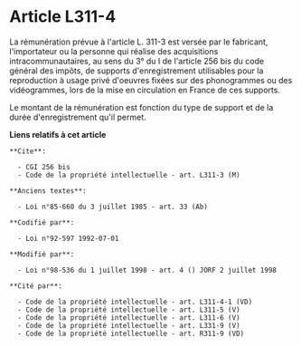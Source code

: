 # Article L311-4

La rémunération prévue à l'article L. 311-3 est versée par le fabricant, l'importateur ou la personne qui réalise des
acquisitions intracommunautaires, au sens du 3° du I de l'article 256 bis du code général des impôts, de supports
d'enregistrement utilisables pour la reproduction à usage privé d'oeuvres fixées sur des phonogrammes ou des vidéogrammes,
lors de la mise en circulation en France de ces supports.

Le montant de la rémunération est fonction du type de support et de la durée d'enregistrement qu'il permet.

**Liens relatifs à cet article**

	**Cite**:

	  - CGI 256 bis
	  - Code de la propriété intellectuelle - art. L311-3 (M)

	**Anciens textes**:

	  - Loi n°85-660 du 3 juillet 1985 - art. 33 (Ab)

	**Codifié par**:

	  - Loi n°92-597 1992-07-01

	**Modifié par**:

	  - Loi n°98-536 du 1 juillet 1998 - art. 4 () JORF 2 juillet 1998

	**Cité par**:

	  - Code de la propriété intellectuelle - art. L311-4-1 (VD)
	  - Code de la propriété intellectuelle - art. L311-5 (V)
	  - Code de la propriété intellectuelle - art. L311-6 (V)
	  - Code de la propriété intellectuelle - art. L331-9 (V)
	  - Code de la propriété intellectuelle - art. R311-9 (VD)
